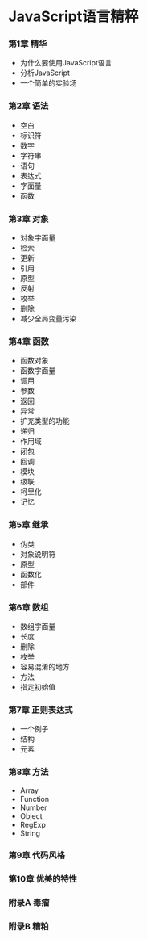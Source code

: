 JavaScript语言精粹
====================
### 第1章 精华
* 为什么要使用JavaScript语言
* 分析JavaScript
* 一个简单的实验场

### 第2章 语法
* 空白
* 标识符
* 数字
* 字符串
* 语句
* 表达式
* 字面量
* 函数

### 第3章 对象
* 对象字面量
* 检索
* 更新
* 引用
* 原型
* 反射
* 枚举
* 删除
* 减少全局变量污染

### 第4章 函数
* 函数对象
* 函数字面量
* 调用
* 参数
* 返回
* 异常
* 扩充类型的功能
* 递归
* 作用域
* 闭包
* 回调
* 模块
* 级联
* 柯里化
* 记忆

### 第5章 继承
* 伪类
* 对象说明符
* 原型
* 函数化
* 部件

### 第6章 数组
* 数组字面量
* 长度
* 删除
* 枚举
* 容易混淆的地方
* 方法
* 指定初始值

### 第7章 正则表达式
* 一个例子
* 结构
* 元素

### 第8章 方法
* Array
* Function
* Number
* Object
* RegExp
* String

### 第9章 代码风格

### 第10章 优美的特性

### 附录A 毒瘤

### 附录B 糟粕





